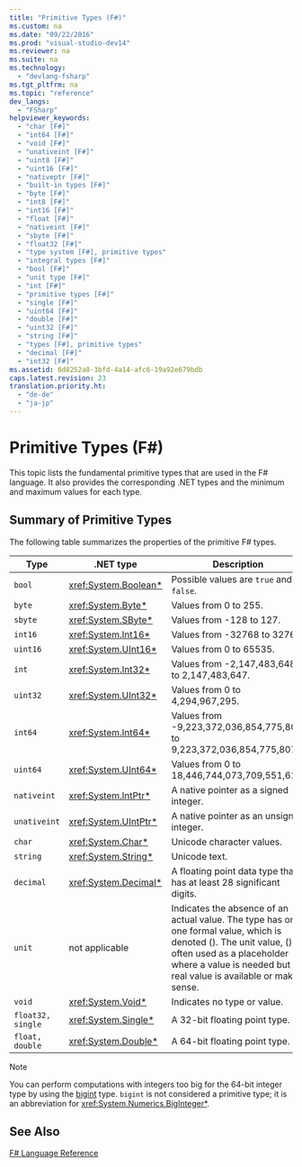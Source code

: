 ```yaml
---
title: "Primitive Types (F#)"
ms.custom: na
ms.date: "09/22/2016"
ms.prod: "visual-studio-dev14"
ms.reviewer: na
ms.suite: na
ms.technology: 
  - "devlang-fsharp"
ms.tgt_pltfrm: na
ms.topic: "reference"
dev_langs: 
  - "FSharp"
helpviewer_keywords: 
  - "char [F#]"
  - "int64 [F#]"
  - "void [F#]"
  - "unativeint [F#]"
  - "uint8 [F#]"
  - "uint16 [F#]"
  - "nativeptr [F#]"
  - "built-in types [F#]"
  - "byte [F#]"
  - "int8 [F#]"
  - "int16 [F#]"
  - "float [F#]"
  - "nativeint [F#]"
  - "sbyte [F#]"
  - "float32 [F#]"
  - "type system [F#], primitive types"
  - "integral types [F#]"
  - "bool [F#]"
  - "unit type [F#]"
  - "int [F#]"
  - "primitive types [F#]"
  - "single [F#]"
  - "uint64 [F#]"
  - "double [F#]"
  - "uint32 [F#]"
  - "string [F#]"
  - "types [F#], primitive types"
  - "decimal [F#]"
  - "int32 [F#]"
ms.assetid: 6d8252a8-3bfd-4a14-afc6-19a92e679bdb
caps.latest.revision: 23
translation.priority.ht: 
  - "de-de"
  - "ja-jp"
---
```

# Primitive Types (F#)
This topic lists the fundamental primitive types that are used in the F# language. It also provides the corresponding .NET types and the minimum and maximum values for each type.  
  
## Summary of Primitive Types  
 The following table summarizes the properties of the primitive F# types.  
  
|Type|.NET type|Description|  
|----------|---------------|-----------------|  
|`bool`|<xref:System.Boolean*>|Possible values are `true` and `false`.|  
|`byte`|<xref:System.Byte*>|Values from 0 to 255.|  
|`sbyte`|<xref:System.SByte*>|Values from -128 to 127.|  
|`int16`|<xref:System.Int16*>|Values from -32768 to 32767.|  
|`uint16`|<xref:System.UInt16*>|Values from 0 to 65535.|  
|`int`|<xref:System.Int32*>|Values from -2,147,483,648 to 2,147,483,647.|  
|`uint32`|<xref:System.UInt32*>|Values from 0 to 4,294,967,295.|  
|`int64`|<xref:System.Int64*>|Values from -9,223,372,036,854,775,808 to 9,223,372,036,854,775,807.|  
|`uint64`|<xref:System.UInt64*>|Values from 0 to 18,446,744,073,709,551,615.|  
|`nativeint`|<xref:System.IntPtr*>|A native pointer as a signed integer.|  
|`unativeint`|<xref:System.UIntPtr*>|A native pointer as an unsigned integer.|  
|`char`|<xref:System.Char*>|Unicode character values.|  
|`string`|<xref:System.String*>|Unicode text.|  
|`decimal`|<xref:System.Decimal*>|A floating point data type that has at least 28 significant digits.|  
|`unit`|not applicable|Indicates the absence of an actual value. The type has only one formal value, which is denoted (). The unit value, (), is often used as a placeholder where a value is needed but no real value is available or makes sense.|  
|`void`|<xref:System.Void*>|Indicates no type or value.|  
|`float32, single`|<xref:System.Single*>|A 32-bit floating point type.|  
|`float, double`|<xref:System.Double*>|A 64-bit floating point type.|  
  
> [!NOTE]
>  You can perform computations with integers too big for the 64-bit integer type by using the [bigint](../vs140/core.bigint-type-abbreviation--fsharp-.md) type. `bigint` is not considered a primitive type; it is an abbreviation for <xref:System.Numerics.BigInteger*>.  
  
## See Also  
 [F# Language Reference](../vs140/fsharp-language-reference.md)